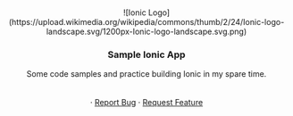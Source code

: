 <br />
<p align="center">
  ![Ionic Logo](https://upload.wikimedia.org/wikipedia/commons/thumb/2/24/Ionic-logo-landscape.svg/1200px-Ionic-logo-landscape.svg.png)

  <h3 align="center">Sample Ionic App</h3>

  <p align="center">
    Some code samples and practice building Ionic in my spare time.
    <br />
    <!-- <a href="https://github.com/brinehart/ionic-app"><strong>Explore the docs »</strong></a> -->
    <br />
    <br />
    ·
    <a href="https://github.com/brinehart/ionic-app/issues">Report Bug</a>
    ·
    <a href="https://github.com/brinehart/ionic-app/issues">Request Feature</a>
  </p>
</p>
